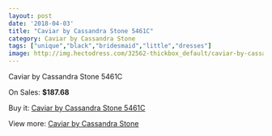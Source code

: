 ```yaml
---
layout: post
date: '2018-04-03'
title: "Caviar by Cassandra Stone 5461C"
category: Caviar by Cassandra Stone
tags: ["unique","black","bridesmaid","little","dresses"]
image: http://img.hectodress.com/32562-thickbox_default/caviar-by-cassandra-stone-5461c.jpg
---
```

Caviar by Cassandra Stone 5461C

On Sales: **$187.68**
<a href="https://www.hectodress.com/caviar-by-cassandra-stone/14886-caviar-by-cassandra-stone-5461c.html"><amp-img layout="responsive" width="600" height="600" src="//img.hectodress.com/32562-thickbox_default/caviar-by-cassandra-stone-5461c.jpg" alt="Caviar by Cassandra Stone 5461C 0" /></a>
<a href="https://www.hectodress.com/caviar-by-cassandra-stone/14886-caviar-by-cassandra-stone-5461c.html"><amp-img layout="responsive" width="600" height="600" src="//img.hectodress.com/32563-thickbox_default/caviar-by-cassandra-stone-5461c.jpg" alt="Caviar by Cassandra Stone 5461C 1" /></a>

Buy it: [Caviar by Cassandra Stone 5461C](https://www.hectodress.com/caviar-by-cassandra-stone/14886-caviar-by-cassandra-stone-5461c.html "Caviar by Cassandra Stone 5461C")

View more: [Caviar by Cassandra Stone](https://www.hectodress.com/266-caviar-by-cassandra-stone "Caviar by Cassandra Stone")